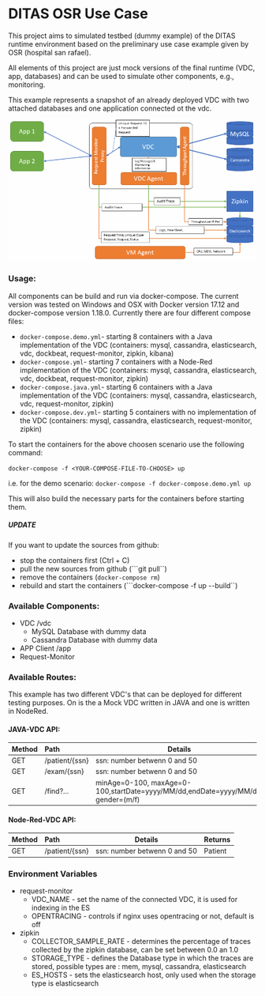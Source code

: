 # DITAS OSR Use Case
This project aims to simulated testbed (dummy example) of the DITAS runtime environment based on the preliminary use case example given by OSR (hospital san rafael).

All elements of this project are just mock versions of the final runtime (VDC, app, databases) and can be used to simulate other components, e.g., monitoring.

This example represents a snapshot of an already deployed VDC with two attached databases and one application connected ot the vdc.

![Architecture Image](https://raw.githubusercontent.com/DITAS-Project/tub-dummy-example/master/Architecture.png)
### Usage:
All components can be build and run via docker-compose. The current version was tested on Windows and OSX with Docker version 17.12 and docker-compose version 1.18.0.
Currently there are four different compose files:
* ```docker-compose.demo.yml```- starting 8 containers with a Java implementation of the VDC (containers: mysql, cassandra, elasticsearch, vdc, dockbeat, request-monitor, zipkin, kibana)
* ```docker-compose.yml```- starting 7 containers with a Node-Red implementation of the VDC (containers: mysql, cassandra, elasticsearch, vdc, dockbeat, request-monitor, zipkin)
* ```docker-compose.java.yml```- starting 6 containers with a Java implementation of the VDC (containers: mysql, cassandra, elasticsearch, vdc, request-monitor, zipkin)
* ```docker-compose.dev.yml```- starting 5 containers with no implementation of the VDC (containers: mysql, cassandra, elasticsearch, request-monitor, zipkin)

To start the containers for the above choosen scenario use the following command: 

```docker-compose -f <YOUR-COMPOSE-FILE-TO-CHOOSE> up ``` 

i.e. for the demo scenario: ```docker-compose -f docker-compose.demo.yml up ```

This will also build the necessary parts for the containers before starting them. 

##### UPDATE
If you want to update the sources from github:
 - stop the containers first (Ctrl + C)
 - pull the new sources from github (```git pull``)
 - remove the containers (```docker-compose rm```)
 - rebuild and start the containers (```docker-compose -f <YOUR-COMPOSE-FILE-TO-CHOOSE> up --build``)

### Available Components:
* VDC /vdc
    * MySQL Database with dummy data
    * Cassandra Database with dummy data
* APP Client /app
* Request-Monitor

### Available Routes:
This example has two different VDC's that can be deployed for different testing purposes. On is the a Mock VDC written in JAVA and one is written in NodeRed.
#### JAVA-VDC API:
| Method | Path               | Details                      | Returns |
| :--- | :---| --- | --- |
| GET    | /patient/{ssn}     | ssn: number betwenn 0 and 50 | Patient |
| GET    | /exam/{ssn}        | ssn: number betwenn 0 and 50 | \[Exam,...\] |
| GET    | /find?...          | minAge=0-100, maxAge=0-100,startDate=yyyy/MM/dd,endDate=yyyy/MM/dd, gender=(m/f)|  \[Exam,...\] |

#### Node-Red-VDC API:
| Method | Path               | Details                      | Returns |
| :--- | :---| --- | --- |
| GET    | /patient/{ssn}     | ssn: number betwenn 0 and 50 | Patient |

### Environment Variables

* request-monitor
    * VDC_NAME - set the name of the connected VDC, it is used for indexing in the ES 
    * OPENTRACING - controls if nginx uses opentracing or not, default is off
* zipkin
    * COLLECTOR_SAMPLE_RATE - determines the percentage of traces collected by the zipkin database, can be set between 0.0 an 1.0 
    * STORAGE_TYPE - defines the Database type in which the traces are stored, possible types are : mem, mysql, cassandra, elasticsearch
    * ES_HOSTS - sets the elasticsearch host, only used when the storage type is elasticsearch
    
